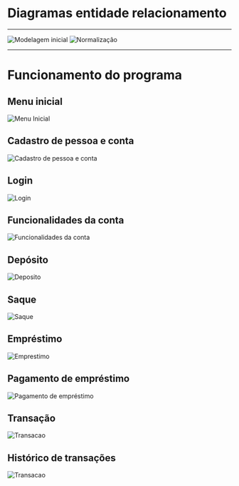 # Diagramas entidade relacionamento
<hr>

![Modelagem inicial](diagramas/diagrama_1.png)
![Normalização](diagramas/diagrama_2.png)
<hr>

# Funcionamento do programa

## Menu inicial
![Menu Inicial](prints/1.png)
## Cadastro de pessoa e conta
![Cadastro de pessoa e conta](prints/2.png)
## Login
![Login](prints/3.png)
## Funcionalidades da conta
![Funcionalidades da conta](prints/4.png)
## Depósito
![Deposito](prints/5.png)
## Saque
![Saque](prints/6.png)
## Empréstimo
![Emprestimo](prints/7.png)
## Pagamento de empréstimo
![Pagamento de empréstimo](prints/8.png)
## Transação
![Transacao](prints/9.png)
## Histórico de transações
![Transacao](prints/10.png)

